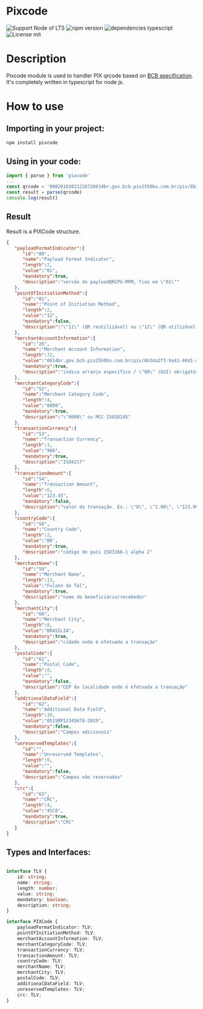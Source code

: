 # Pixcode

![Support Node of LTS](https://img.shields.io/badge/node-LTS-brightgreen.svg?style=plastic) ![npm version](https://img.shields.io/badge/npm-6.14.4-brightgreen.svg?style=plastic) ![dependencies typescript](https://img.shields.io/badge/dependencies-typescript-blue.svg?style=plastic) ![License mit](https://img.shields.io/badge/license-MIT-blue.svg?style=plastic)

# Description
Pixcode module is used to handler PIX qrcode based on [BCB specification](https://www.bcb.gov.br/content/estabilidadefinanceira/pix/Regulamento_Pix/II_ManualdePadroesparaIniciacaodoPix-versao1.pdf). It's completely written in typescript for node js.


# How to use

## Importing in your project:

```bash
npm install pixcode
```

## Using in your code:
```ts
import { parse } from 'pixcode'
...
const qrcode = '00020101021226720014br.gov.bcb.pix2550bx.com.br/pix/8b3da2f3-9a41-40d1-a91a-bd93113bd4415204000053039865406123.455802BR5913Fulano de Tal6008BRASILIA62190515RP12345678-2019630445C8'
const result = parse(qrcode)
console.log(result)
```

## Result
Result is a PIXCode structure.

```json
{
   "payloadFormatIndicator":{
      "id":"00",
      "name":"Payload Format Indicator",
      "length":2,
      "value":"01",
      "mandatory":true,
      "description":"versão do payloadQRCPS-MPM, fixo em \"01\""
   },
   "pointOfInitiationMethod":{
      "id":"01",
      "name":"Point of Initiation Method",
      "length":2,
      "value":"12",
      "mandatory":false,
      "description":"\"11\" (QR reutilizável) ou \"12\" (QR utilizável apenas uma vez)"
   },
   "merchantAccountInformation":{
      "id":"26",
      "name":"Merchant Account Information",
      "length":72,
      "value":"0014br.gov.bcb.pix2550bx.com.br/pix/8b3da2f3-9a41-40d1-a91a-bd93113bd441",
      "mandatory":true,
      "description":"indica arranjo específico / \"00\" (GUI) obrigatório / \"01..99\" conform BCB"
   },
   "merchantCategoryCode":{
      "id":"52",
      "name":"Merchant Category Code",
      "length":4,
      "value":"0000",
      "mandatory":true,
      "description":"\"0000\" ou MCC ISO18245"
   },
   "transactionCurrency":{
      "id":"53",
      "name":"Transaction Currency",
      "length":3,
      "value":"986",
      "mandatory":true,
      "description":"ISO4217"
   },
   "transactionAmount":{
      "id":"54",
      "name":"Transaction Amount",
      "length":6,
      "value":"123.45",
      "mandatory":false,
      "description":"valor da transação. Ex.: \"0\", \"1.00\", \"123.99\""
   },
   "countryCode":{
      "id":"58",
      "name":"Country Code",
      "length":2,
      "value":"BR",
      "mandatory":true,
      "description":"código de país ISO3166-1 alpha 2"
   },
   "merchantName":{
      "id":"59",
      "name":"Merchant Name",
      "length":13,
      "value":"Fulano de Tal",
      "mandatory":true,
      "description":"nome do beneficiário/recebedor"
   },
   "merchantCity":{
      "id":"60",
      "name":"Merchant City",
      "length":8,
      "value":"BRASILIA",
      "mandatory":true,
      "description":"cidade onde é efetuada a transação"
   },
   "postalCode":{
      "id":"61",
      "name":"Postal Code",
      "length":0,
      "value":"",
      "mandatory":false,
      "description":"CEP da localidade onde é efetuada a transação"
   },
   "additionalDataField":{
      "id":"62",
      "name":"Additional Data Field",
      "length":19,
      "value":"0515RP12345678-2019",
      "mandatory":false,
      "description":"Campos adicionais"
   },
   "unreservedTemplates":{
      "id":"",
      "name":"Unreserved Templates",
      "length":0,
      "value":"",
      "mandatory":false,
      "description":"Campos não reservados"
   },
   "crc":{
      "id":"63",
      "name":"CRC",
      "length":4,
      "value":"45C8",
      "mandatory":true,
      "description":"CRC"
   }
}
```

## Types and Interfaces:

```ts

interface TLV {
    id: string;
    name: string;
    length: number;
    value: string;
    mandatory: boolean;
    description: string;
}

interface PIXCode {
    payloadFormatIndicator: TLV;
    pointOfInitiationMethod: TLV;
    merchantAccountInformation: TLV;
    merchantCategoryCode: TLV;
    transactionCurrency: TLV;
    transactionAmount: TLV;
    countryCode: TLV;
    merchantName: TLV;
    merchantCity: TLV;
    postalCode: TLV;
    additionalDataField: TLV;
    unreservedTemplates: TLV;
    crc: TLV;
}

```
